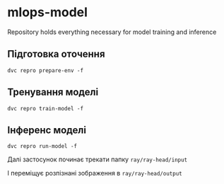 # mlops-model
Repository holds everything necessary for model training and inference 

## Підготовка оточення

`dvc repro prepare-env -f`

## Тренування моделі

`dvc repro train-model -f`

## Інференс моделі

`dvc repro run-model -f`

Далі застосунок починає трекати папку `ray/ray-head/input`

І переміщує розпізнані зображення в `ray/ray-head/output`

